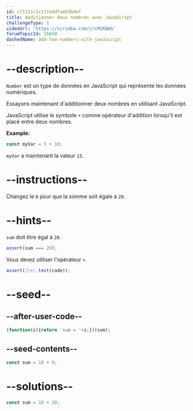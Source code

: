 ```yaml
---
id: cf1111c1c11feddfaeb3bdef
title: Additionner deux nombres avec JavaScript
challengeType: 1
videoUrl: 'https://scrimba.com/c/cM2KBAG'
forumTopicId: 16650
dashedName: add-two-numbers-with-javascript
---
```


# --description--

`Number` est un type de données en JavaScript qui représente les données numériques.

Essayons maintenant d'additionner deux nombres en utilisant JavaScript.

JavaScript utilise le symbole `+` comme opérateur d'addition lorsqu'il est placé entre deux nombres.

**Example:**

```js
const myVar = 5 + 10;
```

`myVar` a maintenant la valeur `15`.

# --instructions--

Changez le `0` pour que la somme soit égale à `20`.

# --hints--

`sum` doit être égal à `20`.

```js
assert(sum === 20);
```

Vous devez utiliser l'opérateur `+`.

```js
assert(/\+/.test(code));
```

# --seed--

## --after-user-code--

```js
(function(z){return 'sum = '+z;})(sum);
```

## --seed-contents--

```js
const sum = 10 + 0;
```

# --solutions--

```js
const sum = 10 + 10;
```
